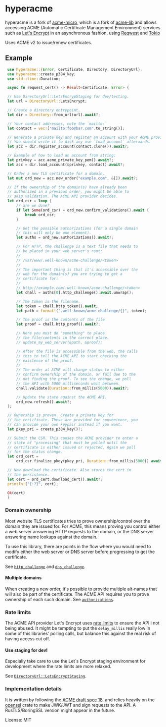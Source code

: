 # hyperacme

hyperacme is a fork of [acme-micro](https://github.com/kpcyrd/acme-micro), which is a fork of [acme-lib](https://github.com/algesten/acme-lib) and
allows accessing ACME (Automatic Certificate Management Environment) services
such as [Let's Encrypt](https://letsencrypt.org/) in an asynchronous fashion, using [Reqwest](https://crates.io/crates/reqwest) and [Tokio](https://tokio.rs/)

Uses ACME v2 to issue/renew certificates.

## Example

```rust
 use hyperacme::{Error, Certificate, Directory, DirectoryUrl};
 use hyperacme::create_p384_key;
 use std::time::Duration;

 async fn request_cert() -> Result<Certificate, Error> {

 // Use DirectoryUrl::LetsEncrypStaging for dev/testing.
 let url = DirectoryUrl::LetsEncrypt;

 // Create a directory entrypoint.
 let dir = Directory::from_url(url).await?;

 // Your contact addresses, note the `mailto:`
 let contact = vec!["mailto:foo@bar.com".to_string()];

 // Generate a private key and register an account with your ACME provider.
 // You should write it to disk any use `load_account` afterwards.
 let acc = dir.register_account(contact.clone()).await?;

 // Example of how to load an account from string:
 let privkey = acc.acme_private_key_pem().await?;
 let acc = dir.load_account(&privkey, contact).await?;

 // Order a new TLS certificate for a domain.
 let mut ord_new = acc.new_order("example.com", &[]).await?;

 // If the ownership of the domain(s) have already been
 // authorized in a previous order, you might be able to
 // skip validation. The ACME API provider decides.
 let ord_csr = loop {
     // are we done?
     if let Some(ord_csr) = ord_new.confirm_validations().await {
         break ord_csr;
     }

     // Get the possible authorizations (for a single domain
     // this will only be one element).
     let auths = ord_new.authorizations().await?;

     // For HTTP, the challenge is a text file that needs to
     // be placed in your web server's root:
     //
     // /var/www/.well-known/acme-challenge/<token>
     //
     // The important thing is that it's accessible over the
     // web for the domain(s) you are trying to get a
     // certificate for:
     //
     // http://example.com/.well-known/acme-challenge/<token>
     let chall = auths[0].http_challenge().await.unwrap();

     // The token is the filename.
     let token = chall.http_token().await;
     let path = format!(".well-known/acme-challenge/{}", token);

     // The proof is the contents of the file
     let proof = chall.http_proof().await?;

     // Here you must do "something" to place
     // the file/contents in the correct place.
     // update_my_web_server(&path, &proof);

     // After the file is accessible from the web, the calls
     // this to tell the ACME API to start checking the
     // existence of the proof.
     //
     // The order at ACME will change status to either
     // confirm ownership of the domain, or fail due to the
     // not finding the proof. To see the change, we poll
     // the API with 5000 milliseconds wait between.
     chall.validate(Duration::from_millis(5000)).await?;

     // Update the state against the ACME API.
     ord_new.refresh().await?;
 };

 // Ownership is proven. Create a private key for
 // the certificate. These are provided for convenience, you
 // can provide your own keypair instead if you want.
 let pkey_pri = create_p384_key()?;

 // Submit the CSR. This causes the ACME provider to enter a
 // state of "processing" that must be polled until the
 // certificate is either issued or rejected. Again we poll
 // for the status change.
 let ord_cert =
     ord_csr.finalize_pkey(pkey_pri, Duration::from_millis(5000)).await?;

 // Now download the certificate. Also stores the cert in
 // the persistence.
 let cert = ord_cert.download_cert().await?;
 println!("{:?}", cert);

 Ok(cert)
 }
```

### Domain ownership

Most website TLS certificates tries to prove ownership/control over the domain they
are issued for. For ACME, this means proving you control either a web server answering
HTTP requests to the domain, or the DNS server answering name lookups against the domain.

To use this library, there are points in the flow where you would need to modify either
the web server or DNS server before progressing to get the certificate.

See [`http_challenge`] and [`dns_challenge`].

#### Multiple domains

When creating a new order, it's possible to provide multiple alt-names that will also
be part of the certificate. The ACME API requires you to prove ownership of each such
domain. See [`authorizations`].

[`http_challenge`]: order/struct.Auth.html#method.http_challenge
[`dns_challenge`]: order/struct.Auth.html#method.dns_challenge
[`authorizations`]: order/struct.NewOrder.html#method.authorizations

### Rate limits

The ACME API provider Let's Encrypt uses [rate limits] to ensure the API i not being
abused. It might be tempting to put the `delay_millis` really low in some of this
libraries' polling calls, but balance this against the real risk of having access
cut off.

[rate limits]: https://letsencrypt.org/docs/rate-limits/

#### Use staging for dev!

Especially take care to use the Let`s Encrypt staging environment for development
where the rate limits are more relaxed.

See [`DirectoryUrl::LetsEncryptStaging`].

[`DirectoryUrl::LetsEncryptStaging`]: enum.DirectoryUrl.html#variant.LetsEncryptStaging

### Implementation details

It is written by following the
[ACME draft spec 18](https://tools.ietf.org/html/draft-ietf-acme-acme-18), and relies
heavily on the [openssl](https://docs.rs/openssl/) crate to make JWK/JWT and sign requests
to the API.  A RusTLS/BoringSSL version might appear in the future.


License: MIT
